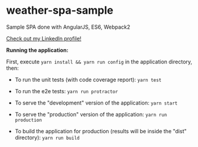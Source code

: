 # weather-spa-sample
Sample SPA done with AngularJS, ES6, Webpack2

[Check out my LinkedIn profile!](https://br.linkedin.com/in/danilo-cestari-82baab35)

**Running the application:**

First, execute `yarn install && yarn run config` in the application directory, then:

- To run the unit tests (with code coverage report):
	`yarn test`

- To run the e2e tests:
	`yarn run protractor`

- To serve the "development" version of the application:
	`yarn start`

- To serve the "production" version of the application:
	`yarn run production`

- To build the application for production (results will be inside the "dist" directory):
	`yarn run build`
